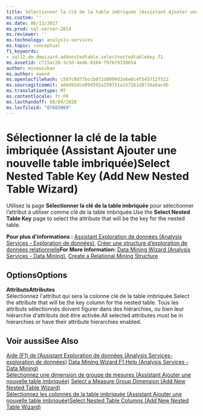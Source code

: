 ```yaml
---
title: Sélectionner la clé de la table imbriquée (Assistant Ajouter une nouvelle table imbriquée) | Microsoft Docs
ms.custom: ''
ms.date: 06/13/2017
ms.prod: sql-server-2014
ms.reviewer: ''
ms.technology: analysis-services
ms.topic: conceptual
f1_keywords:
- sql12.dm.dmwizard.addnestedtable.selectnestedtablekey.f1
ms.assetid: c715ac28-3c5d-4e4b-8104-f97b79150654
author: minewiskan
ms.author: owend
ms.openlocfilehash: c58fc8d77bccb072d0999d2e6e0c4f545712f522
ms.sourcegitcommit: ad4d92dce894592a259721a1571b1d8736abacdb
ms.translationtype: MT
ms.contentlocale: fr-FR
ms.lasthandoff: 08/04/2020
ms.locfileid: "87603069"
---
```

# <a name="select-nested-table-key-add-new-nested-table-wizard"></a><span data-ttu-id="b87c8-102">Sélectionner la clé de la table imbriquée (Assistant Ajouter une nouvelle table imbriquée)</span><span class="sxs-lookup"><span data-stu-id="b87c8-102">Select Nested Table Key (Add New Nested Table Wizard)</span></span>
  <span data-ttu-id="b87c8-103">Utilisez la page **Sélectionner la clé de la table imbriquée** pour sélectionner l’attribut à utiliser comme clé de la table imbriquée.</span><span class="sxs-lookup"><span data-stu-id="b87c8-103">Use the **Select Nested Table Key** page to select the attribute that will be the key for the nested table.</span></span>  
  
 <span data-ttu-id="b87c8-104">**Pour plus d’informations :** [Assistant Exploration de données &#40;Analysis Services - Exploration de données&#41;](data-mining/data-mining-wizard-analysis-services-data-mining.md), [Créer une structure d’exploration de données relationnelle](data-mining/create-a-relational-mining-structure.md)</span><span class="sxs-lookup"><span data-stu-id="b87c8-104">**For More Information:** [Data Mining Wizard &#40;Analysis Services - Data Mining&#41;](data-mining/data-mining-wizard-analysis-services-data-mining.md), [Create a Relational Mining Structure](data-mining/create-a-relational-mining-structure.md)</span></span>  
  
## <a name="options"></a><span data-ttu-id="b87c8-105">Options</span><span class="sxs-lookup"><span data-stu-id="b87c8-105">Options</span></span>  
 <span data-ttu-id="b87c8-106">**Attributs**</span><span class="sxs-lookup"><span data-stu-id="b87c8-106">**Attributes**</span></span>  
 <span data-ttu-id="b87c8-107">Sélectionnez l'attribut qui sera la colonne clé de la table imbriquée.</span><span class="sxs-lookup"><span data-stu-id="b87c8-107">Select the attribute that will be the key column for the nested table.</span></span> <span data-ttu-id="b87c8-108">Tous les attributs sélectionnés doivent figurer dans des hiérarchies, ou bien leur hiérarchie d'attributs doit être activée.</span><span class="sxs-lookup"><span data-stu-id="b87c8-108">All selected attributes must be in hierarchies or have their attribute hierarchies enabled.</span></span>  
  
## <a name="see-also"></a><span data-ttu-id="b87c8-109">Voir aussi</span><span class="sxs-lookup"><span data-stu-id="b87c8-109">See Also</span></span>  
 <span data-ttu-id="b87c8-110">[Aide (F1) de l’Assistant Exploration de données &#40;Analysis Services-exploration de données&#41;](data-mining-wizard-f1-help-analysis-services-data-mining.md) </span><span class="sxs-lookup"><span data-stu-id="b87c8-110">[Data Mining Wizard F1 Help &#40;Analysis Services - Data Mining&#41;](data-mining-wizard-f1-help-analysis-services-data-mining.md) </span></span>  
 <span data-ttu-id="b87c8-111">[Sélectionnez une dimension de groupe de mesures &#40;Assistant Ajouter une nouvelle table imbriquée&#41;](select-a-measure-group-dimension-add-new-nested-table-wizard.md) </span><span class="sxs-lookup"><span data-stu-id="b87c8-111">[Select a Measure Group Dimension &#40;Add New Nested Table Wizard&#41;](select-a-measure-group-dimension-add-new-nested-table-wizard.md) </span></span>  
 [<span data-ttu-id="b87c8-112">Sélectionnez les colonnes de la table imbriquée &#40;Assistant Ajouter une nouvelle table imbriquée&#41;</span><span class="sxs-lookup"><span data-stu-id="b87c8-112">Select Nested Table Columns &#40;Add New Nested Table Wizard&#41;</span></span>](select-nested-table-columns-add-new-nested-table-wizard.md)  
  
  
